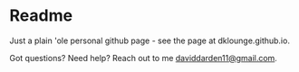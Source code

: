 Readme
======

Just a plain 'ole personal github page - see the page at dklounge.github.io.

Got questions? Need help? Reach out to me <daviddarden11@gmail.com>.

